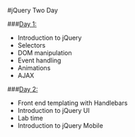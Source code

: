 #jQuery Two Day

###[Day 1:](day_one/)
- Introduction to jQuery
- Selectors
- DOM manipulation
- Event handling
- Animations
- AJAX

###[Day 2:](day_two/)
- Front end templating with Handlebars
- Introduction to jQuery UI
- Lab time
- Introduction to jQuery Mobile